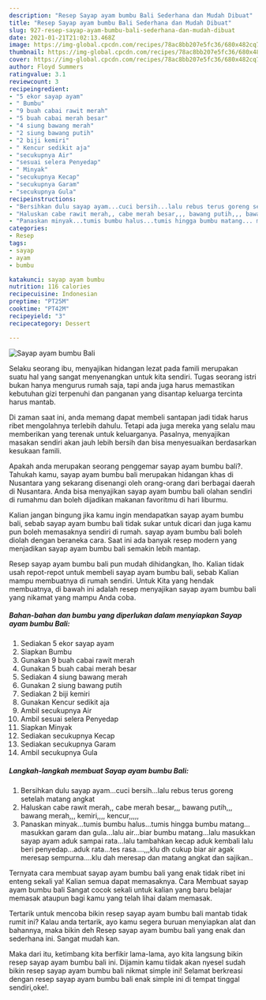 ```yaml
---
description: "Resep Sayap ayam bumbu Bali Sederhana dan Mudah Dibuat"
title: "Resep Sayap ayam bumbu Bali Sederhana dan Mudah Dibuat"
slug: 927-resep-sayap-ayam-bumbu-bali-sederhana-dan-mudah-dibuat
date: 2021-01-21T21:02:13.468Z
image: https://img-global.cpcdn.com/recipes/78ac8bb207e5fc36/680x482cq70/sayap-ayam-bumbu-bali-foto-resep-utama.jpg
thumbnail: https://img-global.cpcdn.com/recipes/78ac8bb207e5fc36/680x482cq70/sayap-ayam-bumbu-bali-foto-resep-utama.jpg
cover: https://img-global.cpcdn.com/recipes/78ac8bb207e5fc36/680x482cq70/sayap-ayam-bumbu-bali-foto-resep-utama.jpg
author: Floyd Summers
ratingvalue: 3.1
reviewcount: 3
recipeingredient:
- "5 ekor sayap ayam"
- " Bumbu"
- "9 buah cabai rawit merah"
- "5 buah cabai merah besar"
- "4 siung bawang merah"
- "2 siung bawang putih"
- "2 biji kemiri"
- " Kencur sedikit aja"
- "secukupnya Air"
- "sesuai selera Penyedap"
- " Minyak"
- "secukupnya Kecap"
- "secukupnya Garam"
- "secukupnya Gula"
recipeinstructions:
- "Bersihkan dulu sayap ayam...cuci bersih...lalu rebus terus goreng setelah matang angkat"
- "Haluskan cabe rawit merah,, cabe merah besar,,, bawang putih,,, bawang merah,,, kemiri,,,, kencur,,,,,"
- "Panaskan minyak...tumis bumbu halus...tumis hingga bumbu matang... masukkan garam dan gula...lalu air...biar bumbu matang...lalu masukkan sayap ayam aduk sampai rata...lalu tambahkan kecap aduk kembali lalu beri penyedap...aduk rata...tes rasa....,,,klu dh cukup biar air agak meresap sempurna....klu dah meresap dan matang angkat dan sajikan.."
categories:
- Resep
tags:
- sayap
- ayam
- bumbu

katakunci: sayap ayam bumbu 
nutrition: 116 calories
recipecuisine: Indonesian
preptime: "PT25M"
cooktime: "PT42M"
recipeyield: "3"
recipecategory: Dessert

---
```



![Sayap ayam bumbu Bali](https://img-global.cpcdn.com/recipes/78ac8bb207e5fc36/680x482cq70/sayap-ayam-bumbu-bali-foto-resep-utama.jpg)

Selaku seorang ibu, menyajikan hidangan lezat pada famili merupakan suatu hal yang sangat menyenangkan untuk kita sendiri. Tugas seorang istri bukan hanya mengurus rumah saja, tapi anda juga harus memastikan kebutuhan gizi terpenuhi dan panganan yang disantap keluarga tercinta harus mantab.

Di zaman  saat ini, anda memang dapat membeli santapan jadi tidak harus ribet mengolahnya terlebih dahulu. Tetapi ada juga mereka yang selalu mau memberikan yang terenak untuk keluarganya. Pasalnya, menyajikan masakan sendiri akan jauh lebih bersih dan bisa menyesuaikan berdasarkan kesukaan famili. 



Apakah anda merupakan seorang penggemar sayap ayam bumbu bali?. Tahukah kamu, sayap ayam bumbu bali merupakan hidangan khas di Nusantara yang sekarang disenangi oleh orang-orang dari berbagai daerah di Nusantara. Anda bisa menyajikan sayap ayam bumbu bali olahan sendiri di rumahmu dan boleh dijadikan makanan favoritmu di hari liburmu.

Kalian jangan bingung jika kamu ingin mendapatkan sayap ayam bumbu bali, sebab sayap ayam bumbu bali tidak sukar untuk dicari dan juga kamu pun boleh memasaknya sendiri di rumah. sayap ayam bumbu bali boleh diolah dengan beraneka cara. Saat ini ada banyak resep modern yang menjadikan sayap ayam bumbu bali semakin lebih mantap.

Resep sayap ayam bumbu bali pun mudah dihidangkan, lho. Kalian tidak usah repot-repot untuk membeli sayap ayam bumbu bali, sebab Kalian mampu membuatnya di rumah sendiri. Untuk Kita yang hendak membuatnya, di bawah ini adalah resep menyajikan sayap ayam bumbu bali yang nikamat yang mampu Anda coba.

<!--inarticleads1-->

##### Bahan-bahan dan bumbu yang diperlukan dalam menyiapkan Sayap ayam bumbu Bali:

1. Sediakan 5 ekor sayap ayam
1. Siapkan  Bumbu
1. Gunakan 9 buah cabai rawit merah
1. Gunakan 5 buah cabai merah besar
1. Sediakan 4 siung bawang merah
1. Gunakan 2 siung bawang putih
1. Sediakan 2 biji kemiri
1. Gunakan  Kencur sedikit aja
1. Ambil secukupnya Air
1. Ambil sesuai selera Penyedap
1. Siapkan  Minyak
1. Sediakan secukupnya Kecap
1. Sediakan secukupnya Garam
1. Ambil secukupnya Gula




<!--inarticleads2-->

##### Langkah-langkah membuat Sayap ayam bumbu Bali:

1. Bersihkan dulu sayap ayam...cuci bersih...lalu rebus terus goreng setelah matang angkat
1. Haluskan cabe rawit merah,, cabe merah besar,,, bawang putih,,, bawang merah,,, kemiri,,,, kencur,,,,,
1. Panaskan minyak...tumis bumbu halus...tumis hingga bumbu matang... masukkan garam dan gula...lalu air...biar bumbu matang...lalu masukkan sayap ayam aduk sampai rata...lalu tambahkan kecap aduk kembali lalu beri penyedap...aduk rata...tes rasa....,,,klu dh cukup biar air agak meresap sempurna....klu dah meresap dan matang angkat dan sajikan..




Ternyata cara membuat sayap ayam bumbu bali yang enak tidak ribet ini enteng sekali ya! Kalian semua dapat memasaknya. Cara Membuat sayap ayam bumbu bali Sangat cocok sekali untuk kalian yang baru belajar memasak ataupun bagi kamu yang telah lihai dalam memasak.

Tertarik untuk mencoba bikin resep sayap ayam bumbu bali mantab tidak rumit ini? Kalau anda tertarik, ayo kamu segera buruan menyiapkan alat dan bahannya, maka bikin deh Resep sayap ayam bumbu bali yang enak dan sederhana ini. Sangat mudah kan. 

Maka dari itu, ketimbang kita berfikir lama-lama, ayo kita langsung bikin resep sayap ayam bumbu bali ini. Dijamin kamu tiidak akan nyesel sudah bikin resep sayap ayam bumbu bali nikmat simple ini! Selamat berkreasi dengan resep sayap ayam bumbu bali enak simple ini di tempat tinggal sendiri,oke!.

